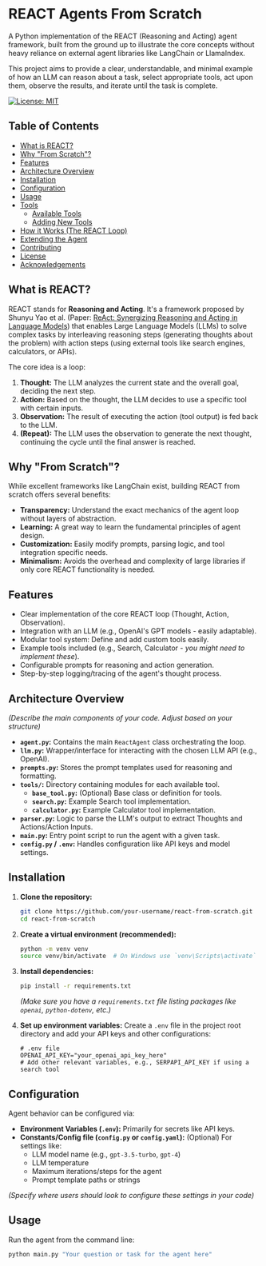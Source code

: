 # REACT Agents From Scratch

A Python implementation of the REACT (Reasoning and Acting) agent framework, built from the ground up to illustrate the core concepts without heavy reliance on external agent libraries like LangChain or LlamaIndex.

This project aims to provide a clear, understandable, and minimal example of how an LLM can reason about a task, select appropriate tools, act upon them, observe the results, and iterate until the task is complete.

[![License: MIT](https://img.shields.io/badge/License-MIT-yellow.svg)](https://opensource.org/licenses/MIT)
<!-- Add other badges if relevant: build status, coverage, etc. -->

## Table of Contents

*   [What is REACT?](#what-is-react)
*   [Why "From Scratch"?](#why-from-scratch)
*   [Features](#features)
*   [Architecture Overview](#architecture-overview)
*   [Installation](#installation)
*   [Configuration](#configuration)
*   [Usage](#usage)
*   [Tools](#tools)
    *   [Available Tools](#available-tools)
    *   [Adding New Tools](#adding-new-tools)
*   [How it Works (The REACT Loop)](#how-it-works-the-react-loop)
*   [Extending the Agent](#extending-the-agent)
*   [Contributing](#contributing)
*   [License](#license)
*   [Acknowledgements](#acknowledgements)

## What is REACT?

REACT stands for **Reasoning and Acting**. It's a framework proposed by Shunyu Yao et al. (Paper: [ReAct: Synergizing Reasoning and Acting in Language Models](https://arxiv.org/abs/2210.03629)) that enables Large Language Models (LLMs) to solve complex tasks by interleaving reasoning steps (generating thoughts about the problem) with action steps (using external tools like search engines, calculators, or APIs).

The core idea is a loop:

1.  **Thought:** The LLM analyzes the current state and the overall goal, deciding the next step.
2.  **Action:** Based on the thought, the LLM decides to use a specific tool with certain inputs.
3.  **Observation:** The result of executing the action (tool output) is fed back to the LLM.
4.  **(Repeat):** The LLM uses the observation to generate the next thought, continuing the cycle until the final answer is reached.

## Why "From Scratch"?

While excellent frameworks like LangChain exist, building REACT from scratch offers several benefits:

*   **Transparency:** Understand the exact mechanics of the agent loop without layers of abstraction.
*   **Learning:** A great way to learn the fundamental principles of agent design.
*   **Customization:** Easily modify prompts, parsing logic, and tool integration specific needs.
*   **Minimalism:** Avoids the overhead and complexity of large libraries if only core REACT functionality is needed.

## Features

*   Clear implementation of the core REACT loop (Thought, Action, Observation).
*   Integration with an LLM (e.g., OpenAI's GPT models - easily adaptable).
*   Modular tool system: Define and add custom tools easily.
*   Example tools included (e.g., Search, Calculator - *you might need to implement these*).
*   Configurable prompts for reasoning and action generation.
*   Step-by-step logging/tracing of the agent's thought process.

## Architecture Overview

*(Describe the main components of your code. Adjust based on your structure)*

*   **`agent.py`:** Contains the main `ReactAgent` class orchestrating the loop.
*   **`llm.py`:** Wrapper/interface for interacting with the chosen LLM API (e.g., OpenAI).
*   **`prompts.py`:** Stores the prompt templates used for reasoning and formatting.
*   **`tools/`:** Directory containing modules for each available tool.
    *   **`base_tool.py`:** (Optional) Base class or definition for tools.
    *   **`search.py`:** Example Search tool implementation.
    *   **`calculator.py`:** Example Calculator tool implementation.
*   **`parser.py`:** Logic to parse the LLM's output to extract Thoughts and Actions/Action Inputs.
*   **`main.py`:** Entry point script to run the agent with a given task.
*   **`config.py` / `.env`:** Handles configuration like API keys and model settings.

## Installation

1.  **Clone the repository:**
    ```bash
    git clone https://github.com/your-username/react-from-scratch.git
    cd react-from-scratch
    ```

2.  **Create a virtual environment (recommended):**
    ```bash
    python -m venv venv
    source venv/bin/activate  # On Windows use `venv\Scripts\activate`
    ```

3.  **Install dependencies:**
    ```bash
    pip install -r requirements.txt
    ```
    *(Make sure you have a `requirements.txt` file listing packages like `openai`, `python-dotenv`, etc.)*

4.  **Set up environment variables:**
    Create a `.env` file in the project root directory and add your API keys and other configurations:
    ```dotenv
    # .env file
    OPENAI_API_KEY="your_openai_api_key_here"
    # Add other relevant variables, e.g., SERPAPI_API_KEY if using a search tool
    ```

## Configuration

Agent behavior can be configured via:

*   **Environment Variables (`.env`):** Primarily for secrets like API keys.
*   **Constants/Config file (`config.py` or `config.yaml`):** (Optional) For settings like:
    *   LLM model name (e.g., `gpt-3.5-turbo`, `gpt-4`)
    *   LLM temperature
    *   Maximum iterations/steps for the agent
    *   Prompt template paths or strings

*(Specify where users should look to configure these settings in your code)*

## Usage

Run the agent from the command line:

```bash
python main.py "Your question or task for the agent here"

